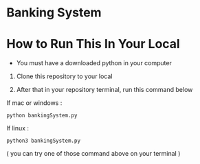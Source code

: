 # Banking System

# How to Run This In Your Local

* You must have a downloaded python in your computer

1. Clone this repository to your local 

2. After that in your repository terminal, run this command below

If mac or windows : 
```
python bankingSystem.py
```

If linux :
```
python3 bankingSystem.py
```
( you can try one of those command above on your terminal )